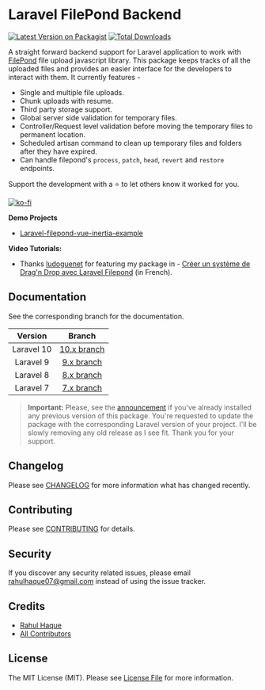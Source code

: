 # Laravel FilePond Backend

[![Latest Version on Packagist](https://img.shields.io/packagist/v/rahulhaque/laravel-filepond.svg?style=flat-square)](https://packagist.org/packages/rahulhaque/laravel-filepond)
[![Total Downloads](https://img.shields.io/packagist/dt/rahulhaque/laravel-filepond.svg?style=flat-square)](https://packagist.org/packages/rahulhaque/laravel-filepond)

A straight forward backend support for Laravel application to work with [FilePond](https://pqina.nl/filepond/) file upload javascript library. This package keeps tracks of all the uploaded files and provides an easier interface for the developers to interact with them. It currently features - 

- Single and multiple file uploads.
- Chunk uploads with resume.
- Third party storage support.
- Global server side validation for temporary files.
- Controller/Request level validation before moving the temporary files to permanent location.
- Scheduled artisan command to clean up temporary files and folders after they have expired.
- Can handle filepond's `process`, `patch`, `head`, `revert` and `restore` endpoints.

Support the development with a :star: to let others know it worked for you.

[![ko-fi](https://ko-fi.com/img/githubbutton_sm.svg)](https://ko-fi.com/W7W2I1JIV)

**Demo Projects**

- [Laravel-filepond-vue-inertia-example](https://github.com/rahulhaque/laravel-filepond-vue-inertia-example)

**Video Tutorials:**

- Thanks [ludoguenet](https://github.com/ludoguenet) for featuring my package in - [Créer un système de Drag'n Drop avec Laravel Filepond](https://www.youtube.com/watch?v=IQ3fEseDck8) (in French).

## Documentation

See the corresponding branch for the documentation.

|Version|Branch|
|:-:|:-:|
|Laravel 10|[10.x branch](../../tree/10.x)|
|Laravel 9|[9.x branch](../../tree/9.x)|
|Laravel 8|[8.x branch](../../tree/8.x)|
|Laravel 7|[7.x branch](../../tree/7.x)|

>**Important:** Please, see the [announcement](../../discussions/50) if you've already installed any previous version of this package. You're requested to update the package with the corresponding Laravel version of your project. I'll be slowly removing any old release as I see fit. Thank you for your support.

## Changelog

Please see [CHANGELOG](CHANGELOG.md) for more information what has changed recently.

## Contributing

Please see [CONTRIBUTING](CONTRIBUTING.md) for details.

## Security

If you discover any security related issues, please email rahulhaque07@gmail.com instead of using the issue tracker.

## Credits

-   [Rahul Haque](https://github.com/rahulhaque)
-   [All Contributors](../../contributors)

## License

The MIT License (MIT). Please see [License File](LICENSE.md) for more information.
